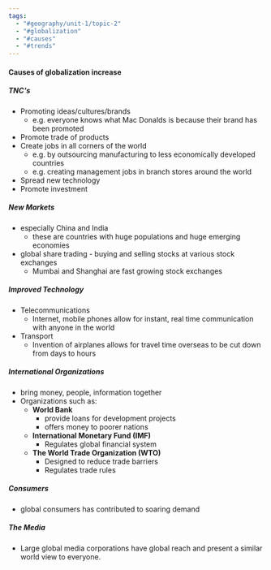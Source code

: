 ```yaml
---
tags:
  - "#geography/unit-1/topic-2"
  - "#globalization"
  - "#causes"
  - "#trends"
---
```

#### Causes of globalization increase
##### TNC's
- Promoting ideas/cultures/brands
	- e.g. everyone knows what Mac Donalds is because their brand has been promoted
- Promote trade of products
- Create jobs in all corners of the world
	- e.g. by outsourcing manufacturing to less economically developed countries
	- e.g. creating management jobs in branch stores around the world
- Spread new technology
- Promote investment
##### New Markets 
- especially China and India
	- these are countries with huge populations and huge emerging economies
- global share trading - buying and selling stocks at various stock exchanges
	- Mumbai and Shanghai are fast growing stock exchanges
##### Improved Technology
- Telecommunications
	- Internet, mobile phones allow for instant, real time communication with anyone in the world
- Transport
	- Invention of airplanes allows for travel time overseas to be cut down from days to hours

##### International Organizations
- bring money, people, information together
- Organizations such as:
	- **World Bank**
		- provide loans for development projects
		- offers money to poorer nations
	- **International Monetary Fund (IMF)**
		- Regulates global financial system
	- **The World Trade Organization (WTO)**
		- Designed to reduce trade barriers
		- Regulates trade rules
##### Consumers
- global consumers has contributed to soaring demand
##### The Media
- Large global media corporations have global reach and present a similar world view to everyone.